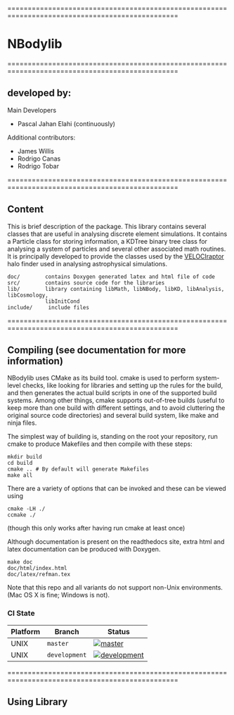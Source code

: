 ================================================================================================

# NBodylib

================================================================================================

## developed by:

Main Developers
 - Pascal Jahan Elahi (continuously)

Additional contributors:
 - James Willis
 - Rodrigo Canas
 - Rodrigo Tobar

================================================================================================

## Content

This is brief description of the package. This library contains several classes
that are useful in analysing discrete element simulations. It contains a Particle class
for storing information, a KDTree binary tree class for analysing a system of particles
and several other associated math routines. It is principally developed to
provide the classes used by the [VELOCIraptor](https://github.com/pelahi/VELOCIraptor-STF)
halo finder used in analysing astrophysical simulations.

    doc/        contains Doxygen generated latex and html file of code
    src/        contains source code for the libraries
    lib/        library containing libMath, libNBody, libKD, libAnalysis, libCosmology,
                libInitCond
    include/     include files

================================================================================================

## Compiling (see documentation for more information)

NBodylib uses CMake as its build tool. cmake is used to perform system-level checks,
like looking for libraries and setting up the rules for the build, and then generates the
actual build scripts in one of the supported build systems. Among other things, cmake supports
out-of-tree builds (useful to keep more than one build with different settings, and to avoid
cluttering the original source code directories) and several build system, like make and
ninja files.

The simplest way of building is, standing on the root your repository, run cmake to produce
Makefiles and then compile with these steps:

    mkdir build
    cd build
    cmake .. # By default will generate Makefiles
    make all

There are a variety of options that can be invoked and these can be viewed using

    cmake -LH ./
    ccmake ./

(though this only works after having run cmake at least once)

Although documentation is present on the readthedocs site, extra html and latex
documentation can be produced with Doxygen.

    make doc
    doc/html/index.html
    doc/latex/refman.tex

Note that this repo and all variants do not support non-Unix environments. (Mac OS X is fine; Windows is not).

### CI State

| Platform | Branch          | Status |
| -------- | --------------  | ------ |
| UNIX     | ``master``      | [![master](https://travis-ci.com/pelahi/NBodylib.png?branch=master)](https://travis-ci.com/pelahi/NBodylib/branches) |
| UNIX     | ``development`` | [![development](https://travis-ci.com/pelahi/NBodylib.png?branch=development)](https://travis-ci.com/pelahi/NBodylib/branches) |

================================================================================================

## Using Library
